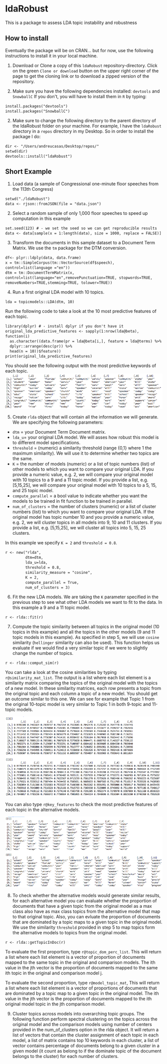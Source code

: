 # ldaRobust
This is a package to assess LDA topic instability and robustness


## How to install

Eventually the package will be on CRAN... but for now, use the following instructions to install it in your local machine.

1. Download or Clone a copy of this `ldaRobust` repository-directory.
Click on the green `Clone or download` button on the upper right corner of the page to get the cloning link or to download a zipped version of the repository.

2. Make sure you have the following dependencies installed: `devtools` and `SnowballC`
If you don't, you will have to install them in `R` by typing:
```
install.packages("devtools")
install.packages("SnowballC")
```

2. Make sure to change the following directory to the parent directory of the ldaRobust folder on your machine.
For example, I have the `ldaRobust` directory in a `repos` directory in my Desktop. So in order to install the package I do:
```
dir <- "/Users/andreucasas/Desktop/repos/"
setwd(dir)
devtools::install("ldaRobust")
```

## Short Example

1. Load data (a sample of Congressional one-minute floor speeches from the 113th Congress)
```
setwd("./ldaRobust")
data <- rjson::fromJSON(file = "data.json")
```

2. Select a random sample of only 1,000 floor speeches to speed up computation in this example
```
set.seed(123) # - we set the seed so we can get reproducible results
data <- data[sample(x = 1:length(data), size = 1000, replace = FALSE)]
```

3. Transform the documents in this sample dataset to a Document Term Matrix. We use the `tm` package for the DTM conversion.
```
df<- plyr::ldply(data, data.frame)
x = tm::SimpleCorpus(tm::VectorSource(df$speech), control=list(language ="en"))
dtm = tm::DocumentTermMatrix(x, control=list(language="en",removePunctuation=TRUE, stopwords=TRUE, removeNumbers=TRUE,stemming=TRUE, tolower=TRUE))
```

4. Run a first original LDA model with 10 topics.
```
lda = topicmodels::LDA(dtm, 10)
```

Run the following code to take a look at the 10 most predictive features of each topic.
```
library(dplyr) # - install dplyr if you don't have it
original_lda_predictive_features <- sapply(1:nrow(lda@beta), function(i)
  as.character((data.frame(pr = lda@beta[i,], feature = lda@terms) %>% 
  dplyr::arrange(desc(pr)) %>%
  head(n = 10))$feature))
print(original_lda_predictive_features)
```
You should see the following output with the most predictive keywords of each topic.
![alt text](images/rlda_ex_pred_features.png)

5. Create `rlda` object that will contain all the information we will generate. We are specifying the following parameters:
  - `dtm` = your Document Term Document matrix.
  - `lda_u`= your original LDA model. We will asses how robust this model is to different model specifications.
  - `threshold` = (numeric) a similarity threshold (range {0,1} where 1 the maximum similarity). We will use it to determine whether two topics are the same.
  - `K` = the number of models (numeric) or a list of topic numbers (list) of other models to which you want to compare your original LDA. If you provide a numeric value, e.g. 2, we will compare your original model with 10 topics to a 9 and a 11 topic model. If you provide a list, e.g. [5,15,25], we will compare your original model with 10 topics to a 5, 15, and 25 topic model.
  - `compute_parallel` = a bool value to indicate whether you want the models to be trained in fit function to be trained in parallel. 
  - `num_of_clusters` = the number of clusters (numeric) or a list of cluster numbers (list) to which you want to compare your original LDA. If the original model has topic number 10 and you provide a numeric value, e.g. 2, we will cluster topics in all models into 9, 10 and 11 clusters. If you provide a list, e.g. [5,15,25], we will cluster all topics into 5, 15, 25 clusters.
  
In this example we specify `K = 2` and `threshold = 0.8`. 
```
r <- new("rlda", 
         dtm=dtm, 
         lda_u=lda, 
         threshold = 0.8, 
         similarity_measure = "cosine", 
         K = 2,
         compute_parallel = True,
         num_of_clusters = 3)
```

6. Fit the new LDA models. We are taking the `K` parameter specified in the previous step to see what other LDA models we want to fit to the data. In this example a 9 and a 11 topic model.
```
r <- rlda::fit(r)
```

7. Compute the topic similarity between all topics in the original model (10 topics in this example) and all the topics in the other models (9 and 11 topic models in this example). As specified in step 5, we will use `cosine` similarity (`hellinger` similarity can also be used). This function helps us evaluate if we would find a very similar topic if we were to slightly change the number of topics.
```
r <- rlda::comput_sim(r)
```
You can take a look at the cosine similarities by typing `r@similarity_mat_list`. The output is a list where each list element is a similarity matrix comparing the topics of the original model with the topics of a new model. In these similarity matrices, each row presents a topic from the original topic and each column a topic of a new model. You should get an outcome similar to this one. We can see for example that Topic 1 from the original 10-topic model is very similar to Topic 1 in both 9-topic and 11-topic models. 

![alt text](images/similarity_matrix_list.png)

You can also type `r@key_features` to check the most predictive features of each topic in the alternative models.

![alt text](images/most_predictive_other_models.png)

8. To check whether the alternative models would generate similar results, for each alternative model you can evaluate whether the proportion of documents that have a given topic from the original model as a max class also have as max class topics from the alternative model that map to that original topic. Also, you can evluate the proportion of documents that are dominated by a topic maps to a given topic in the original model. We use the similarity `threshold` provided in step 5 to map topics form the alternative models to topics from the original model.
```
r <- rlda::getTopicInDoc(r)
```
To evaluate the first proportion, type `r@topic_dom_perc_list`. This will return a list where each list element is a vector of proportion of documents mapped to the same topic in the original and comparison models. The ith value in the jth vector is the proportion of documents mapped to the same ith topic in the original and comparison model j. 

To evaluate the second proportion, type `r@model_topic_mat`, This will return a list where each list element is a vector of proportions of documents that are dominated by a topic map to a given topic in the original model. The ith value in the jth vector is the proportion of documents mapped to the ith original model topic in the jth comparison model.

9. Cluster topics across models into overarching topic groups. The following function perform spectral clustering on the topics across the original model and the comparison models using number of centers provided in the num_of_clusters option in the rlda object. It will return a list of vectors that contain the cluster assignment of each topic in each model, a list of matrix contains top 10 keywords in each cluster, a list of vector contains percentage of documents belong to a given cluster in a given model (it count as belong to if the dominate topic of the document belongs to the cluster)  for each number of clusters.
